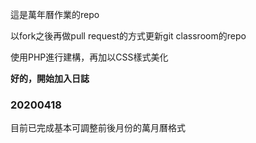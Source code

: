 這是萬年曆作業的repo

以fork之後再做pull request的方式更新git classroom的repo

使用PHP進行建構，再加以CSS樣式美化


**好的，開始加入日誌**

### 20200418

目前已完成基本可調整前後月份的萬月曆格式



